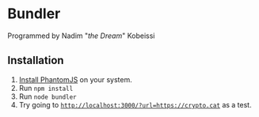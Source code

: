 # Bundler

Programmed by Nadim "*the Dream*" Kobeissi  

## Installation
1. [Install PhantomJS](http://phantomjs.org/download.html) on your system.  
2. Run ```npm install```  
3. Run ```node bundler```  
4. Try going to [```http://localhost:3000/?url=https://crypto.cat```](http://localhost:3000/?url=https://crypto.cat) as a test.  